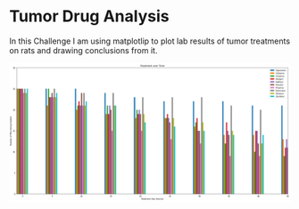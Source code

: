 # Tumor Drug Analysis
In this Challenge I am using matplotlip to plot lab results of tumor treatments on rats and drawing conclusions from it.





![Test Image 3](/3DTest.png)